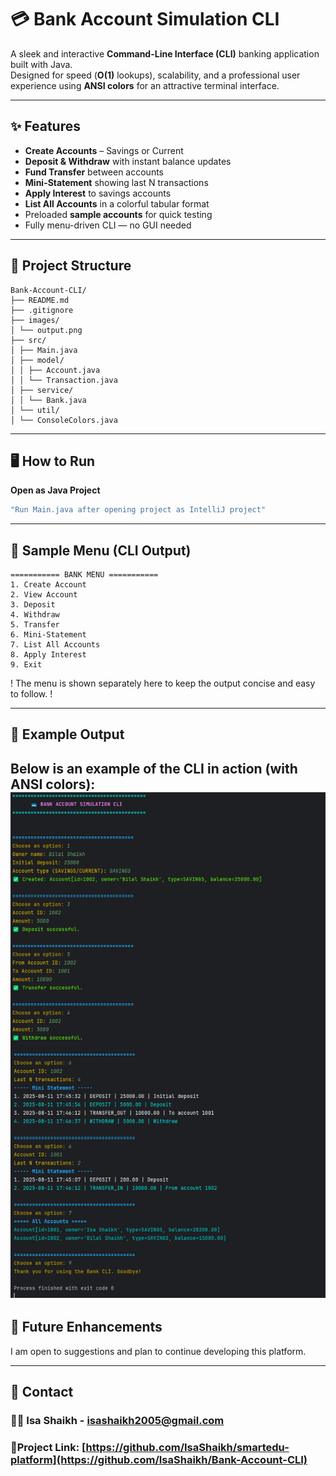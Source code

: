 # 💳 Bank Account Simulation CLI

A sleek and interactive **Command-Line Interface (CLI)** banking application built with Java.  
Designed for speed (**O(1)** lookups), scalability, and a professional user experience using **ANSI colors** for an attractive terminal interface.

---

## ✨ Features

- **Create Accounts** – Savings or Current
- **Deposit & Withdraw** with instant balance updates
- **Fund Transfer** between accounts
- **Mini-Statement** showing last N transactions
- **Apply Interest** to savings accounts
- **List All Accounts** in a colorful tabular format
- Preloaded **sample accounts** for quick testing
- Fully menu-driven CLI — no GUI needed

---

## 📂 Project Structure

```aiignore
Bank-Account-CLI/
├── README.md
├── .gitignore
├── images/
│ └── output.png
├── src/
│ ├── Main.java
│ ├── model/
│ │ ├── Account.java
│ │ └── Transaction.java
│ ├── service/
│ │ └── Bank.java
│ └── util/
│ └── ConsoleColors.java
```


---

## 🖥 How to Run

**Open as Java Project**
   ```bash
   "Run Main.java after opening project as IntelliJ project"
   ```
   
---
## 📜 Sample Menu (CLI Output)
````
=========== BANK MENU ===========
1. Create Account
2. View Account
3. Deposit
4. Withdraw
5. Transfer
6. Mini-Statement
7. List All Accounts
8. Apply Interest
9. Exit

 ````
! The menu is shown separately here to keep the output concise and easy to follow. !

---
## 📸 Example Output
Below is an example of the CLI in action (with ANSI colors):
![Console Output](./images/output.png)
---
## 🔮 Future Enhancements

I am open to suggestions and plan to continue developing this platform.

---

## 🤝 Contact

### 🧑‍💻 Isa Shaikh - [isashaikh2005@gmail.com](mailto:isashaikh2005@gmail.com)

### 🔗Project Link: [https://github.com/IsaShaikh/smartedu-platform](https://github.com/IsaShaikh/Bank-Account-CLI)